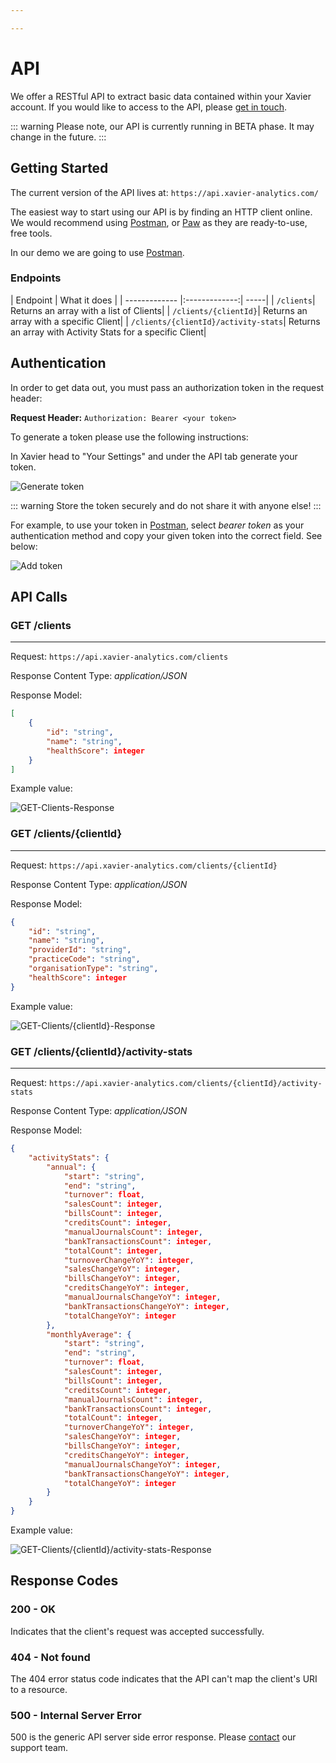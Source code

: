 ```yaml
---

---
```

# API

We offer a RESTful API to extract basic data contained within your Xavier account. If you would like to access to the API, please [get in touch](/contact-us.html).

::: warning
 Please note, our API is currently running in BETA phase. It may change in the future.
:::

## Getting Started

The current version of the API lives at: ```https://api.xavier-analytics.com/```

The easiest way to start using our API is by finding an HTTP client online. We would recommend using <a href="https://www.getpostman.com/downloads/">Postman</a>, or <a href="https://paw.cloud/">Paw</a> as they are ready-to-use, free tools.

In our demo we are going to use <a href="https://www.getpostman.com/downloads/">Postman</a>.

<!-- ### Versions:

| Versions        | Release Date   | Changes  |
| ------------- |:-------------:| -----|
| version 1.0 BETA      | 07/01/2020 | Initial deployment | -->

### Endpoints

| Endpoint        | What it does   |
| ------------- |:-------------:| -----|
| ```/clients```| Returns an array with a list of Clients|
| ```/clients/{clientId}```| Returns an array with a specific Client|
| ```/clients/{clientId}/activity-stats```| Returns an array with Activity Stats for a specific Client|

## Authentication

In order to get data out, you must pass an authorization token in the request header:

**Request Header:** ```Authorization: Bearer <your token>```

To generate a token please use the following instructions:

In Xavier head to "Your Settings" and under the API tab generate your token.

![Generate token](./images/api-token.png)

::: warning
Store the token securely and do not share it with anyone else!
:::

For example, to use your token in <a href="https://www.getpostman.com/downloads/">Postman</a>, select _bearer token_ as your authentication method and copy your given token into the correct field. See below:

![Add token](./images/token-postman.png)

## API Calls

### GET /clients
***

Request: ```https://api.xavier-analytics.com/clients```

Response Content Type: *application/JSON*

Response Model:

```json
[
    {
        "id": "string",
        "name": "string",
        "healthScore": integer
    }
]
```
Example value:

![GET-Clients-Response](./images/clients-response.png)

### GET /clients/{clientId}

***

Request: ```https://api.xavier-analytics.com/clients/{clientId}```

Response Content Type: *application/JSON*

Response Model:

```json
{
    "id": "string",
    "name": "string",
    "providerId": "string",
    "practiceCode": "string",
    "organisationType": "string",
    "healthScore": integer
}
```
Example value:

![GET-Clients/{clientId}-Response](./images/client-response.png)

### GET /clients/{clientId}/activity-stats

***

Request: ```https://api.xavier-analytics.com/clients/{clientId}/activity-stats```

Response Content Type: *application/JSON*

Response Model:

```json
{
    "activityStats": {
        "annual": {
            "start": "string",
            "end": "string",
            "turnover": float,
            "salesCount": integer,
            "billsCount": integer,
            "creditsCount": integer,
            "manualJournalsCount": integer,
            "bankTransactionsCount": integer,
            "totalCount": integer,
            "turnoverChangeYoY": integer,
            "salesChangeYoY": integer,
            "billsChangeYoY": integer,
            "creditsChangeYoY": integer,
            "manualJournalsChangeYoY": integer,
            "bankTransactionsChangeYoY": integer,
            "totalChangeYoY": integer
        },
        "monthlyAverage": {
            "start": "string",
            "end": "string",
            "turnover": float,
            "salesCount": integer,
            "billsCount": integer,
            "creditsCount": integer,
            "manualJournalsCount": integer,
            "bankTransactionsCount": integer,
            "totalCount": integer,
            "turnoverChangeYoY": integer,
            "salesChangeYoY": integer,
            "billsChangeYoY": integer,
            "creditsChangeYoY": integer,
            "manualJournalsChangeYoY": integer,
            "bankTransactionsChangeYoY": integer,
            "totalChangeYoY": integer
        }
    }
}
```

Example value:

![GET-Clients/{clientId}/activity-stats-Response](./images/activity-stats-response.png)

## Response Codes

### 200 - OK
Indicates that the client's request was accepted successfully.

### 404 - Not found
The 404 error status code indicates that the API can't map the client's URI to a resource.

### 500 - Internal Server Error
500 is the generic API server side error response. Please [contact](/contact-us.html) our support team.
